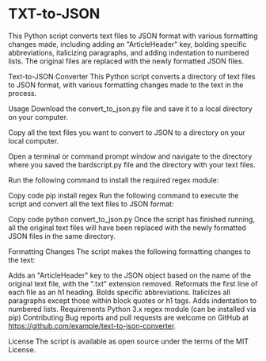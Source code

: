 # TXT-to-JSON
This Python script converts text files to JSON format with various formatting changes made, including adding an "ArticleHeader" key, bolding specific abbreviations, italicizing paragraphs, and adding indentation to numbered lists. The original files are replaced with the newly formatted JSON files.


Text-to-JSON Converter
This Python script converts a directory of text files to JSON format, with various formatting changes made to the text in the process.

Usage
Download the convert_to_json.py file and save it to a local directory on your computer.

Copy all the text files you want to convert to JSON to a directory on your local computer.

Open a terminal or command prompt window and navigate to the directory where you saved the bardscript.py file and the directory with your text files.

Run the following command to install the required regex module:

Copy code
pip install regex
Run the following command to execute the script and convert all the text files to JSON format:

Copy code
python convert_to_json.py
Once the script has finished running, all the original text files will have been replaced with the newly formatted JSON files in the same directory.

Formatting Changes
The script makes the following formatting changes to the text:

Adds an "ArticleHeader" key to the JSON object based on the name of the original text file, with the ".txt" extension removed.
Reformats the first line of each file as an h1 heading.
Bolds specific abbreviations.
Italicizes all paragraphs except those within block quotes or h1 tags.
Adds indentation to numbered lists.
Requirements
Python 3.x
regex module (can be installed via pip)
Contributing
Bug reports and pull requests are welcome on GitHub at https://github.com/example/text-to-json-converter.

License
The script is available as open source under the terms of the MIT License.
